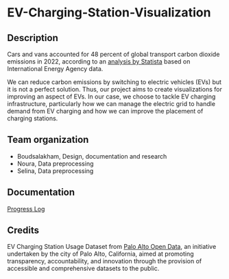 # EV-Charging-Station-Visualization

## Description

Cars and vans accounted for 48 percent of global transport carbon dioxide emissions in 2022, according to an [analysis by Statista](https://www.statista.com/statistics/1185535/transport-carbon-dioxide-emissions-breakdown/) based on International Energy Agency data.

We can reduce carbon emissions by switching to electric vehicles (EVs) but it is not a perfect solution. Thus, our project aims to create visualizations for improving an aspect of EVs. In our case, we choose to tackle EV charging infrastructure, particularly how we can manage the electric grid to handle demand from EV charging and how we can improve the placement of charging stations.

## Team organization

<ul>
<li>Boudsalakham, Design, documentation and research</li>
<li>Noura, Data preprocessing</li>
<li>Selina, Data preprocessing</li>
</ul>

## Documentation

[Progress Log](https://github.com/sayboud/EV-Charging-Station-Visualization/blob/main/Progress_Log.md#progress-log)

## Credits

EV Charging Station Usage Dataset from [Palo Alto Open Data](http://data.cityofpaloalto.org/dataviews/257812/electric-vehicle-charging-station-usage-july-2011-dec-2020/), an initiative undertaken by the city of Palo Alto, California, aimed at promoting transparency, accountability, and innovation through the provision of accessible and comprehensive datasets to the public. 


